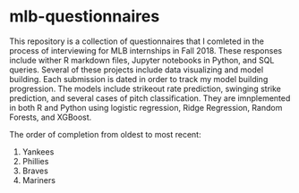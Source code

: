 # mlb-questionnaires

This repository is a collection of questionnaires that I comleted in the process of interviewing for MLB internships in Fall 2018. These responses include wither R markdown files, Jupyter notebooks in Python, and SQL queries. Several of these projects include data visualizing and model building. Each submission is dated in order to track my model building progression. The models include strikeout rate prediction, swinging strike prediction, and several cases of pitch classification. They are imnplemented in both R and Python using logistic regression, Ridge Regression, Random Forests, and XGBoost. 

The order of completion from oldest to most recent:

1. Yankees
2. Phillies
3. Braves
4. Mariners
